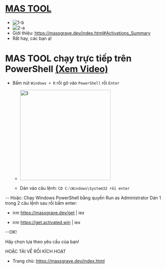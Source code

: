 # [MAS TOOL](https://github.com/doantractai99/WIN-OFFICIAL)
- ![1-b](https://github.com/user-attachments/assets/5da56883-8557-4900-8f0f-3c6e026511bb)
- ![2-a](https://github.com/user-attachments/assets/948d376b-decd-4877-9f7f-4a0fdbb006fd)
- Giới thiệu: https://massgrave.dev/index.html#Activations_Summary
- Rất hay, các bạn ạ!

# MAS TOOL chạy trực tiếp trên PowerShell [(Xem Video)](https://photos.onedrive.com/share/BAC22141A0BEEE6B!1523?cid=BAC22141A0BEEE6B&resId=BAC22141A0BEEE6B!1523&authkey=!AK8XZz5LCWYBnbs&ithint=video&e=1aasX9)

- Bấm nút `Windows + R` rồi gõ vào `PowerShell` rồi `Enter`

  
     - <img width="290" alt="3" src="https://github.com/user-attachments/assets/10601d0e-c264-494c-81e7-f75df40130f2" />

     - Dán vào câu lệnh: ` CD C:\Windows\System32 rồi enter `

-- Hoặc: Chạy Windows PowerShell bằng quyền Run as Administrator
Dán 1 trong 2 câu lệnh sau rồi bấm enter:

- irm https://massgrave.dev/get | iex

- irm https://get.activated.win | iex
 
--OK!

Hãy chọn lựa theo yêu cầu của bạn!

HOẶC TẢI VỀ RỒI KÍCH HOẠT

- Trang chủ: https://massgrave.dev/index.html


